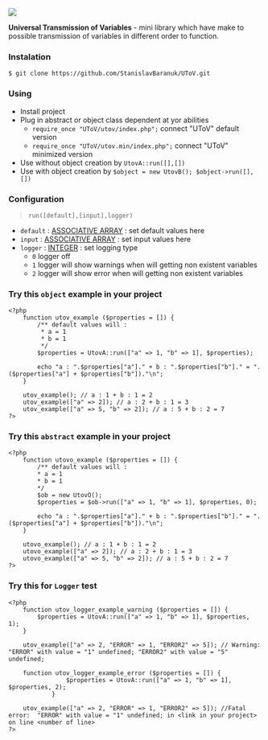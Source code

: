 ![](https://img.shields.io/badge/version-developer%200.0.2-green.svg)

**Universal Transmission of Variables** - 
mini library which have make to possible transmission of variables in different order to function.

### Instalation
 `$ git clone https://github.com/StanislavBaranuk/UToV.git`

### Using
- Install project
- Plug in abstract or object class dependent at yor abilities
    - `require_once "UToV/utov/index.php";` connect "UToV" default version
    - `require_once "UToV/utov.min/index.php";` connect "UToV" minimized version
- Use without object creation by `UtovA::run([],[])`
- Use with object creation by `$object = new UtovB(); $object->run([],[])`


### Configuration

> `run([default],[input],logger)`

- `default` : [ASSOCIATIVE ARRAY]() : set default values here
- `input` : [ASSOCIATIVE ARRAY]() : set input values here
- `logger` : [INTEGER]() : set logging type 
    - `0` logger off
    - `1` logger will show warnings when will getting non existent variables
    - `2` logger will show error when will getting non existent variables

### Try this `object` example in your project

    <?php
        function utov_example ($properties = []) {
            /** default values will :
             * a = 1
             * b = 1
             */
            $properties = UtovA::run(["a" => 1, "b" => 1], $properties);
        
            echo "a : ".$properties["a"]." + b : ".$properties["b"]." = ".($properties["a"] + $properties["b"])."\n";
        }
        
        utov_example(); // a : 1 + b : 1 = 2
        utov_example(["a" => 2]); // a : 2 + b : 1 = 3
        utov_example(["a" => 5, "b" => 2]); // a : 5 + b : 2 = 7
    ?>
    
### Try this `abstract` example in your project

    <?php
        function utovo_example ($properties = []) {
            /** default values will :
            * a = 1
            * b = 1
            */
            $ob = new UtovO();
            $properties = $ob->run(["a" => 1, "b" => 1], $properties, 0);
        
            echo "a : ".$properties["a"]." + b : ".$properties["b"]." = ".($properties["a"] + $properties["b"])."\n";
        }
        
        utovo_example(); // a : 1 + b : 1 = 2
        utovo_example(["a" => 2]); // a : 2 + b : 1 = 3
        utovo_example(["a" => 5, "b" => 2]); // a : 5 + b : 2 = 7
    ?>
    
### Try this for `Logger` test
    
    <?php
        function utov_logger_example_warning ($properties = []) {
            $properties = UtovA::run(["a" => 1, "b" => 1], $properties, 1);
        }
    
        utov_example(["a" => 2, "ERROR" => 1, "ERROR2" => 5]); // Warning: "ERROR" with value = "1" undefined; "ERROR2" with value = "5" undefined;
    
        function utov_logger_example_error ($properties = []) {
                    $properties = UtovA::run(["a" => 1, "b" => 1], $properties, 2);
                }
            
        utov_example(["a" => 2, "ERROR" => 1, "ERROR2" => 5]); //Fatal error:  "ERROR" with value = "1" undefined; in <link in your project> on line <number of line>
    ?>